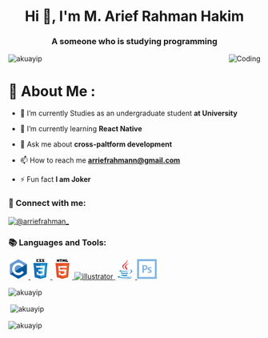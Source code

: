 <h1 align="center">Hi 👋, I'm M. Arief Rahman Hakim</h1>
<h3 align="center">A someone who is studying programming</h3>
<img align="right" alt="Coding" widht="400" src="https://media2.giphy.com/media/v1.Y2lkPTc5MGI3NjExbW9qdmV5Nm5mY3JmNG42eGUzMmJmY243YWU0Z2o2N3l6aXJndTFwayZlcD12MV9pbnRlcm5hbF9naWZfYnlfaWQmY3Q9Zw/qgQUggAC3Pfv687qPC/giphy.gif">

<p align="left"> <img src="https://komarev.com/ghpvc/?username=akuayip&label=Profile%20views&color=0e75b6&style=flat" alt="akuayip" /> </p>

# 💫 About Me :
- 🔭 I’m currently Studies as an undergraduate student **at University**

- 🌱 I’m currently learning **React Native**

- 💬 Ask me about **cross-paltform development**

- 📫 How to reach me **arriefrahmann@gmail.com**

- ⚡ Fun fact **I am Joker**

<h3 align="left">🤯 Connect with me:</h3>
<p align="left">
<a href="https://instagram.com/@arriefrahman_" target="blank"><img align="center" src="https://raw.githubusercontent.com/rahuldkjain/github-profile-readme-generator/master/src/images/icons/Social/instagram.svg" alt="@arriefrahman_" height="30" width="40" /></a>
</p>

<h3 align="left">📚 Languages and Tools:</h3>
<p align="left"> <a href="https://www.cprogramming.com/" target="_blank" rel="noreferrer"> <img src="https://raw.githubusercontent.com/devicons/devicon/master/icons/c/c-original.svg" alt="c" width="40" height="40"/> </a> <a href="https://www.w3schools.com/css/" target="_blank" rel="noreferrer"> <img src="https://raw.githubusercontent.com/devicons/devicon/master/icons/css3/css3-original-wordmark.svg" alt="css3" width="40" height="40"/> </a> <a href="https://www.w3.org/html/" target="_blank" rel="noreferrer"> <img src="https://raw.githubusercontent.com/devicons/devicon/master/icons/html5/html5-original-wordmark.svg" alt="html5" width="40" height="40"/> </a> <a href="https://www.adobe.com/in/products/illustrator.html" target="_blank" rel="noreferrer"> <img src="https://www.vectorlogo.zone/logos/adobe_illustrator/adobe_illustrator-icon.svg" alt="illustrator" width="40" height="40"/> </a> <a href="https://www.java.com" target="_blank" rel="noreferrer"> <img src="https://raw.githubusercontent.com/devicons/devicon/master/icons/java/java-original.svg" alt="java" width="40" height="40"/> </a> <a href="https://www.photoshop.com/en" target="_blank" rel="noreferrer"> <img src="https://raw.githubusercontent.com/devicons/devicon/master/icons/photoshop/photoshop-line.svg" alt="photoshop" width="40" height="40"/> </a> </p>

<p><img align="center" src="https://github-readme-stats.vercel.app/api/top-langs?username=akuayip&show_icons=true&locale=en&layout=compact" alt="akuayip" /></p>

<p>&nbsp;<img align="center" src="https://github-readme-stats.vercel.app/api?username=akuayip&show_icons=true&locale=en" alt="akuayip" /></p>

<p><img align="center" src="https://github-readme-streak-stats.herokuapp.com/?user=akuayip&" alt="akuayip" /></p>
